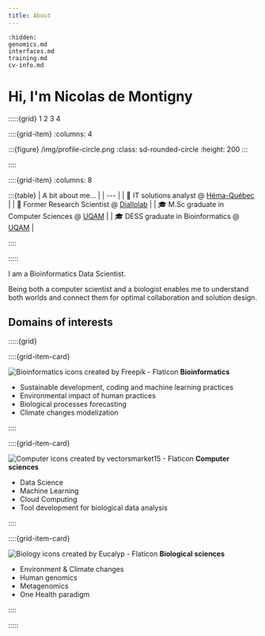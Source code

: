 ```yaml
---
title: About
---
```


```{toctree}
:hidden:
genomics.md
interfaces.md
training.md
cv-info.md
```

# Hi, I'm Nicolas de Montigny

:::::{grid} 1 2 3 4

::::{grid-item}
:columns: 4

:::{figure} /img/profile-circle.png
:class: sd-rounded-circle
:height: 200
:::

::::

::::{grid-item}
:columns: 8

:::{table}
| A bit about me... |
| --- |
| 💼 IT solutions analyst @ [Héma-Québec](https://www.hemaquebec.ca/) |
| 🔬 Former Research Scientist @ [Diallolab](https://diallolab.com/) |
| 🎓 M.Sc graduate in Computer Sciences @ [UQAM](https://etudier.uqam.ca/programme?code=2283) |
| 🎓 DESS graduate in Bioinformatics @ [UQAM](https://etudier.uqam.ca/programme/dess-bio-informatique) |

::::

:::::

I am a Bioinformatics Data Scientist.

Being both a computer scientist and a biologist enables me to understand both worlds and connect them for optimal collaboration and solution design.

## Domains of interests

:::::{grid}

::::{grid-item-card}

![Bioinformatics icons created by Freepik - Flaticon](/img/bioinformatics.ico "Bioinformatics") **Bioinformatics**

* Sustainable development, coding and machine learning practices
* Environmental impact of human practices
* Biological processes forecasting
* Climate changes modelization

::::

::::{grid-item-card}

![Computer icons created by vectorsmarket15 - Flaticon](/img/compsci.ico "ComputerScience") **Computer sciences**

* Data Science
* Machine Learning
* Cloud Computing
* Tool development for biological data analysis

::::

::::{grid-item-card}

![Biology icons created by Eucalyp - Flaticon](/img/biology.ico "Biology") **Biological sciences**

* Environment & Climate changes
* Human genomics
* Metagenomics
* One Health paradigm

::::

:::::